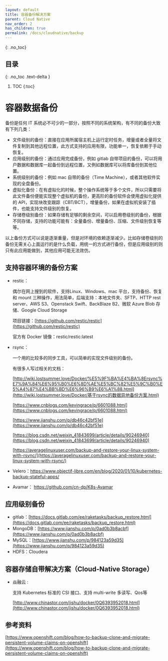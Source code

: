 ```yaml
---
layout: default
title: 容器备份解决方案
parent: Cloud Native
nav_order: 2
has_children: true
permalink: /docs/cloudnative/backup
---
```




{: .no_toc}

## 目录

{: .no_toc .text-delta }


1. TOC
{:toc}

# 容器数据备份

备份是任何 IT 系统必不可少的一部分，按照不同的系统架构，有不同的备份大致有下列几类：

- 文件级别的备份：直接在应用所属宿主机上运行定时任务，增量或者全量将文件复制到其他远程位置，此方式支持的应用有限，功能单一，恢复依赖于手动恢复。
- 应用级别的备份：通过应用完成备份，例如 gitlab 自带项目的备份，可以将用户数据和数据库一起备份到远程位置，又例如数据库可以将库备份到其他位置。
- 系统级别的备份：例如 mac 自带的备份（Time Machine），或者其他软件实现的全盘备份。
- 虚拟化备份：在有虚拟化的时候，整个操作系统等于多个文件，所以只需要将此文件备份便能实现整个虚拟机的备份，更高阶的备份软件会使用虚拟化提供的 API，实现块改变跟踪（CBT/BCT），增量备份，如果在虚拟机安装了插件，也能支持文件级别的恢复。
- 存储卷级别备份：如果存储有足够的剩余空间，可以启用卷级别的备份，根据不同存储，支持的功能可能有：全量备份、增量备份、压缩、文件级别恢复等等。



以上备份方式可以说是逐渐重量，但是对环境的依赖逐渐减少。比如存储卷级别的备份无需关心上面运行的是什么负载，用统一的方式进行备份，但是应用级别的则只有此应用能做到，其他应用可能无法效仿。





## 支持容器环境的备份方案

- restic：

  偶尔在网上搜到的软件，支持Linux、Windows、mac 平台，支持备份、恢复和 mount 三种操作，用法简单，后端支持：本地文件夹、SFTP、HTTP rest server、AWS S3、Openstack Swift、BackBlaze B2、微软 Azure Blob 存储、Google Cloud Storage

  项目链接：[https://github.com/restic/restic](https://github.com/restic/restic)

  官方有 Docker 镜像：restic/restic:latest

- rsync：

  一个用的比较多的同步工具，可以简单的实现文件级别的备份。

  有很多人写过相关的文档：

  [http://wiki.lostsummer.love/Docker/%E5%9F%BA%E4%BA%8Ersync%E7%9A%84%E6%95%B0%E6%8D%AE%E5%BC%82%E5%9C%B0%E5%A4%87%E4%BB%BD%E6%96%B9%E6%A1%88.html](http://wiki.lostsummer.love/Docker/基于rsync的数据异地备份方案.html)

  [https://www.cnblogs.com/kevingrace/p/6601088.html](https://www.cnblogs.com/kevingrace/p/6601088.html)

  [https://www.jianshu.com/p/db46c42bf51e](https://www.jianshu.com/p/db46c42bf51e)

  [https://blog.csdn.net/weixin_41843699/article/details/90246940](https://blog.csdn.net/weixin_41843699/article/details/90246940)

  [https://averagelinuxuser.com/backup-and-restore-your-linux-system-with-rsync/](https://averagelinuxuser.com/backup-and-restore-your-linux-system-with-rsync/)

- Velero：https://www.objectif-libre.com/en/blog/2020/01/10/kubernetes-backup-stateful-apps/
- Avamar： https://github.com/cn-dp/K8s-Avamar





## 应用级别备份

- gitlab：[https://docs.gitlab.com/ee/raketasks/backup_restore.html](https://docs.gitlab.com/ee/raketasks/backup_restore.html)
- MongoDB：[https://www.jianshu.com/p/0ad0b3b8acbf](https://www.jianshu.com/p/0ad0b3b8acbf)
- MySQL：[https://www.jianshu.com/p/984123a59d35](https://www.jianshu.com/p/984123a59d35)
- HDFS：Cloudera



## 容器存储自带解决方案（Cloud-Native Storage）

- 焱融云 :

  支持 Kubernetes 标准的 CSI 接口、支持 multi-write 多读写、Qos等

  [http://www.chinastor.com/jishu/docker/0Q6393952018.html](http://www.chinastor.com/jishu/docker/0Q6393952018.html)



## 参考资料



[https://www.openshift.com/blog/how-to-backup-clone-and-migrate-persistent-volume-claims-on-openshift](https://www.openshift.com/blog/how-to-backup-clone-and-migrate-persistent-volume-claims-on-openshift)
